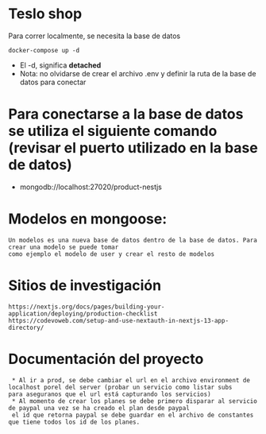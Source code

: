 # Teslo shop

Para correr localmente, se necesita la base de datos

```
docker-compose up -d
```

* El -d, significa __detached__
* Nota: no olvidarse de crear el archivo .env y definir la ruta de la base de datos para conectar


# Para conectarse a la base de datos se utiliza el siguiente comando (revisar el puerto utilizado en la base de datos)
* mongodb://localhost:27020/product-nestjs

# Modelos en mongoose:

```
Un modelos es una nueva base de datos dentro de la base de datos. Para crear una modelo se puede tomar 
como ejemplo el modelo de user y crear el resto de modelos
```

# Sitios de investigación

```
https://nextjs.org/docs/pages/building-your-application/deploying/production-checklist
https://codevoweb.com/setup-and-use-nextauth-in-nextjs-13-app-directory/
```

# Documentación del proyecto

```
 * Al ir a prod, se debe cambiar el url en el archivo environment de localhost porel del server (probar un servicio como listar subs 
para aseguranos que el url está capturando los servicios)
 * Al momento de crear los planes se debe primero disparar al servicio de paypal una vez se ha creado el plan desde paypal
 el id que retorna paypal se debe guardar en el archivo de constantes que tiene todos los id de los planes.

```
